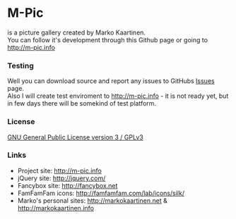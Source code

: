 M-Pic
=====
is a picture gallery created by Marko Kaartinen.  
You can follow it's development through this Github page or going to http://m-pic.info

### Testing ###
Well you can download source and report any issues to GitHubs [Issues](https://github.com/MarkoKaartinen/M-Pic/issues) page.  
Also I will create test enviroment to http://m-pic.info - it is not ready yet, but in few days there will be somekind of test platform.

### License ###
[GNU General Public License version 3 / GPLv3](http://www.gnu.org/licenses/gpl-3.0.html)

### Links ###
* Project site: http://m-pic.info
* jQuery site: http://jquery.com/
* Fancybox site: http://fancybox.net
* FamFamFam icons: http://famfamfam.com/lab/icons/silk/
* Marko's personal sites: http://markokaartinen.net & http://markokaartinen.info